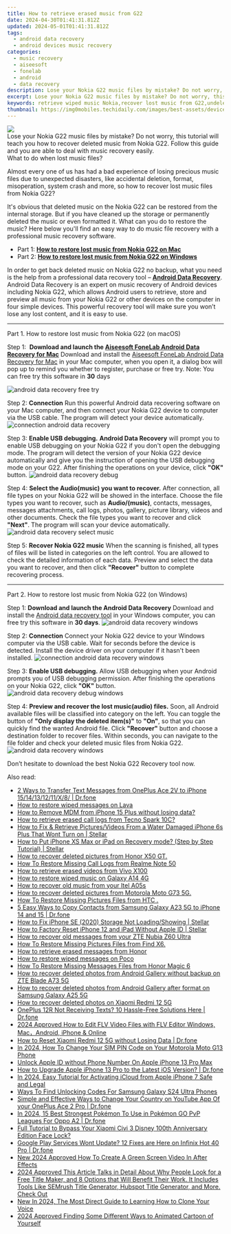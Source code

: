 ```yaml
---
title: How to retrieve erased music from G22
date: 2024-04-30T01:41:31.812Z
updated: 2024-05-01T01:41:31.812Z
tags: 
  - android data recovery
  - android devices music recovery
categories: 
  - music recovery
  - aiseesoft
  - fonelab
  - android
  - data recovery
description: Lose your Nokia G22 music files by mistake? Do not worry, this tutorial will teach you how to recover deleted music from Nokia G22. Follow this guide and you are able to deal with music recovery easily.
excerpt: Lose your Nokia G22 music files by mistake? Do not worry, this tutorial will teach you how to recover deleted music from Nokia G22. Follow this guide and you are able to deal with music recovery easily.
keywords: retrieve wiped music Nokia,recover lost music from G22,undelete songs from G22,Unerase music from G22,Regain missing songs on Nokia,Regain missing music on Nokia G22,how to recover song on G22,Nokia issues with music deleted,how to retrieve music from G22,restore song when deleted in Nokia,how to get back deleted music Nokia phone,music disappear G22
thumbnail: https://img0mobiles.techidaily.com/images/best-assets/devices/nokia/nokia-g22/3.jpg
---
```


<img src="https://img0mobiles.techidaily.com/images/best-assets/devices/nokia/nokia-g22/3.jpg" class="atpl-imgstyle"  />

<div class="atpl-content atpl-for-fonelab-android recover-music">

<div class="atpl-post-description-part-1">
Lose your Nokia G22 music files by mistake? Do not worry, this tutorial will teach you how to recover deleted music from Nokia G22. Follow this guide and you are able to deal with music recovery easily.
</div>



<div class="atpl-post-description-part-2">
<div class="tpl-content-sub-paragraph-title">
  What to do when lost music files?
</div>
<div class="tpl-content-sub-paragraph-content">
  <p>
      Almost every one of us has had a bad experience of losing precious music files due to unexpected disasters, like accidental deletion, format, misoperation, system crash and more, so how to recover lost music files from Nokia G22?
  </p>
  <p>
      It's obvious that deleted music on the Nokia G22 can be restored from the internal storage. But if you have cleaned up the storage or permanently deleted the music or even formatted it. What can you do to restore the music? Here below you'll find an easy way to do music file recovery with a professional music recovery software.
  </p>
</div>
</div>

<ul>
  <li>Part 1: <strong><a href="#p1">How to restore lost music from Nokia G22 on Mac</a></strong></li>
  <li>Part 2: <strong><a href="#p2">How to restore lost music from Nokia G22 on Windows</a></strong></li>
</ul>


<div class="atpl-post-description-part-3">
<div class="tpl-content-sub-paragraph-normal">
  <p>
      In order to get back deleted music on Nokia G22 no backup, what you need is the help from a professional data recovery tool – <a href="https://tools.techidaily.com/aiseesoft-android-data-recovery/" ><strong>Android Data Recovery</strong></a>. Android Data Recovery is an expert on music recovery of Android devices including Nokia G22, which allows Android users to retrieve, store and preview all music from your Nokia G22 or other devices on the computer in four simple devices. This powerful recovery tool will make sure you won’t lose any lost content, and it is easy to use.
  </p>
</div>
</div>



<!-- Part 1 -->
<a id="p1" name="p1" ></a><hr>

<div>
  <span class="atpl-step-part-style">Part 1. How to restore lost music from Nokia G22 (on macOS)</span>
</div>

<span class="atpl-stepstyle-a"><span>Step 1: </span></span> <strong>Download and launch the <a href="https://tools.techidaily.com/aiseesoft-android-data-recovery-for-mac/" >Aiseesoft FoneLab Android Data Recovery for Mac</a></strong>
Download and install the <a href="https://tools.techidaily.com/aiseesoft-android-data-recovery-for-mac/" >Aiseesoft FoneLab Android Data Recovery for Mac</a> in your Mac computer, when you open it, a dialog box will pop up to remind you whether to register, purchase or free try.
Note: You can free try this software in <strong>30</strong> days

<img src="https://tools.techidaily.com/images/apps/aiseesoft/android-data-recovery/mac-free-try.png" class="atpl-imgstyle" alt="android data recovery free try" />

<span class="atpl-stepstyle-a"><span>Step 2: </span></span> <strong>Connection</strong>
Run this powerful Android data recovering software on your Mac computer, and then connect your Nokia G22 device to computer via the USB cable. The program will detect your device automatically.
<img src="https://tools.techidaily.com/images/apps/aiseesoft/android-data-recovery/mac-connection-interface.jpg" class="atpl-imgstyle" alt="connection android data recovery" />

<span class="atpl-stepstyle-a"><span>Step 3: </span></span> <strong>Enable USB debugging.</strong>
<strong>Android Data Recovery</strong> will prompt you to enable USB debugging on your Nokia G22 if you don't open the debugging mode. The program will detect the version of your Nokia G22 device automatically and give you the instruction of opening the USB debugging mode on your G22. After finishing the operations on your device, click <strong>"OK"</strong> button.
<img src="https://tools.techidaily.com/images/apps/aiseesoft/android-data-recovery/mac-android-usb-debug.jpg"  class="atpl-imgstyle" alt="android data recovery debug" />

<span class="atpl-stepstyle-a"><span>Step 4: </span></span> <strong>Select the Audio(music) you want to recover.</strong>
After connection, all file types on your Nokia G22 will be showed in the interface. Choose the file types you want to recover, such as <strong>Audio/(music)</strong>, contacts, messages, messages attachments, call logs, photos, gallery, picture library, videos and other documents. Check the file types you want to recover and click <b>"Next"</b>. The program will scan your device automatically.
<img src="https://tools.techidaily.com/images/apps/aiseesoft/android-data-recovery/mac-choose-type-music.jpg" class="atpl-imgstyle" alt="android data recovery select music" />

<span class="atpl-stepstyle-a"><span>Step 5: </span></span> <strong>Recover Nokia G22 music</strong>
When the scanning is finished, all types of files will be listed in categories on the left control. You are allowed to check the detailed information of each data. Preview and select the data you want to recover, and then click <b>"Recover"</b> button to complete recovering process.


<a id="p2" name="p2"></a><hr>

<!-- Part 2 -->
<div>
  <span class="atpl-step-part-style">Part 2. How to restore lost music from Nokia G22 (on Windows)</span>
</div>

<span class="atpl-stepstyle-a"><span>Step 1: </span></span> <strong>Download and launch the Android Data Recovery</strong>
Download and install the <a href="https://tools.techidaily.com/aiseesoft-android-data-recovery-for-win/" >Android data recovery tool</a> in your Windows computer, you can free try this software in <b>30 days</b>.
<img src="https://tools.techidaily.com/images/apps/aiseesoft/android-data-recovery/win-start-interface.png"  class="atpl-imgstyle" alt="android data recovery windows" />

<span class="atpl-stepstyle-a"><span>Step 2: </span></span> <strong>Connection</strong>
Connect your Nokia G22 device to your Windows computer via the USB cable. Wait for seconds before the device is detected. Install the device driver on your computer if it hasn't been installed.
<img src="https://tools.techidaily.com/images/apps/aiseesoft/android-data-recovery/win-connection-interface.png" class="atpl-imgstyle" alt="connection android data recovery windows" />

<span class="atpl-stepstyle-a"><span>Step 3: </span></span> <strong>Enable USB debugging.</strong>
Allow USB debugging when your Android prompts you of USB debugging permission. After finishing the operations on your Nokia G22, click <b>"OK"</b> button.
<img src="https://tools.techidaily.com/images/apps/aiseesoft/android-data-recovery/win-android-usb-debug.png" class="atpl-imgstyle" alt="android data recovery debug windows" />

<span class="atpl-stepstyle-a"><span>Step 4: </span></span> <strong>Preview and recover the lost music(audio) files.</strong>
Soon, all Android available files will be classified into category on the left. You can toggle the button of <b>"Only display the deleted item(s)"</b> to <b>"On"</b>, so that you can quickly find the wanted Android file. Click <b>"Recover"</b> button and choose a destination folder to recover files. Within seconds, you can navigate to the file folder and check your deleted music files from Nokia G22.
<img src="https://tools.techidaily.com/images/apps/aiseesoft/android-data-recovery/win-recover-music.jpg" class="atpl-imgstyle" alt="android data recovery windows" />

<div class="atpl-post-description-part-4">
<div class="tpl-content-sub-paragraph-normal">
    <p>
        Don’t hesitate to download the best Nokia G22 Recovery tool now.
    </p>
</div>
</div>


<ins class="adsbygoogle"
     style="display:block"
     data-ad-client="ca-pub-7571918770474297"
     data-ad-slot="8358498916"
     data-ad-format="auto"
     data-full-width-responsive="true"></ins>



</div>
<ins class="adsbygoogle"
    style="display:block"
    data-ad-format="autorelaxed"
    data-ad-client="ca-pub-7571918770474297"
    data-ad-slot="1223367746"></ins>

<span class="atpl-alsoreadstyle">Also read:</span>
<div><ul>
<li><a href="https://blog-min.techidaily.com/2-ways-to-transfer-text-messages-from-oneplus-ace-2v-to-iphone-1514131211x8-drfone-by-drfone-transfer-from-android-transfer-from-android/"><u>2 Ways to Transfer Text Messages from OnePlus Ace 2V to iPhone 15/14/13/12/11/X/8/ | Dr.fone</u></a></li>
<li><a href="https://blog-min.techidaily.com/how-to-restore-wiped-messages-on-lava-by-fonelab-android-recover-messages/"><u>How to restore wiped messages on Lava</u></a></li>
<li><a href="https://blog-min.techidaily.com/how-to-remove-mdm-from-iphone-15-plus-without-losing-data-by-drfone-ios-unlock-ios-unlock/"><u>How to Remove MDM from iPhone 15 Plus without losing data?</u></a></li>
<li><a href="https://blog-min.techidaily.com/how-to-retrieve-erased-call-logs-from-tecno-spark-10c-by-fonelab-android-recover-call-logs/"><u>How to retrieve erased call logs from Tecno Spark 10C?</u></a></li>
<li><a href="https://blog-min.techidaily.com/how-to-fix-and-retrieve-picturesvideos-from-a-water-damaged-iphone-6s-plus-that-wont-turn-on-stellar-by-stellar-data-recovery-ios-iphone-data-recovery/"><u>How to Fix & Retrieve Pictures/Videos From a Water Damaged iPhone 6s Plus That Wont Turn on | Stellar</u></a></li>
<li><a href="https://blog-min.techidaily.com/how-to-put-iphone-xs-max-or-ipad-on-recovery-mode-step-by-step-tutorial-stellar-by-stellar-data-recovery-ios-iphone-data-recovery/"><u>How to Put iPhone XS Max or iPad on Recovery mode? (Step by Step Tutorial) | Stellar</u></a></li>
<li><a href="https://blog-min.techidaily.com/how-to-recover-deleted-pictures-from-honor-x50-gt-by-fonelab-android-recover-pictures/"><u>How to recover deleted pictures from Honor X50 GT.</u></a></li>
<li><a href="https://blog-min.techidaily.com/how-to-restore-missing-call-logs-from-realme-note-50-by-fonelab-android-recover-call-logs/"><u>How To  Restore Missing Call Logs from Realme Note 50</u></a></li>
<li><a href="https://blog-min.techidaily.com/how-to-retrieve-erased-videos-from-vivo-x100-by-fonelab-android-recover-video/"><u>How to retrieve erased videos from Vivo X100</u></a></li>
<li><a href="https://blog-min.techidaily.com/how-to-restore-wiped-music-on-galaxy-a14-4g-by-fonelab-android-recover-music/"><u>How to restore wiped music on Galaxy A14 4G</u></a></li>
<li><a href="https://blog-min.techidaily.com/how-to-recover-old-music-from-your-itel-a05s-by-fonelab-android-recover-music/"><u>How to recover old music from your Itel A05s</u></a></li>
<li><a href="https://blog-min.techidaily.com/how-to-recover-deleted-pictures-from-motorola-moto-g73-5g-by-fonelab-android-recover-pictures/"><u>How to recover deleted pictures from Motorola Moto G73 5G.</u></a></li>
<li><a href="https://blog-min.techidaily.com/how-to-restore-missing-pictures-files-from-htc-by-fonelab-android-recover-pictures/"><u>How To  Restore Missing Pictures Files from HTC .</u></a></li>
<li><a href="https://blog-min.techidaily.com/5-easy-ways-to-copy-contacts-from-samsung-galaxy-a23-5g-to-iphone-14-and-15-drfone-by-drfone-transfer-from-android-transfer-from-android/"><u>5 Easy Ways to Copy Contacts from Samsung Galaxy A23 5G to iPhone 14 and 15 | Dr.fone</u></a></li>
<li><a href="https://blog-min.techidaily.com/how-to-fix-iphone-se-2020-storage-not-loadingshowing-stellar-by-stellar-data-recovery-ios-iphone-data-recovery/"><u>How to Fix iPhone SE (2020) Storage Not Loading/Showing | Stellar</u></a></li>
<li><a href="https://blog-min.techidaily.com/how-to-factory-reset-iphone-12-and-ipad-without-apple-id-stellar-by-stellar-data-recovery-ios-iphone-data-recovery/"><u>How to Factory Reset iPhone 12 and iPad Without Apple ID | Stellar</u></a></li>
<li><a href="https://blog-min.techidaily.com/how-to-recover-old-messages-from-your-zte-nubia-z60-ultra-by-fonelab-android-recover-messages/"><u>How to recover old messages from your ZTE Nubia Z60 Ultra</u></a></li>
<li><a href="https://blog-min.techidaily.com/how-to-restore-missing-pictures-files-from-find-x6-by-fonelab-android-recover-pictures/"><u>How To  Restore Missing Pictures Files from Find X6.</u></a></li>
<li><a href="https://blog-min.techidaily.com/how-to-retrieve-erased-messages-from-honor-by-fonelab-android-recover-messages/"><u>How to retrieve erased messages from Honor</u></a></li>
<li><a href="https://blog-min.techidaily.com/how-to-restore-wiped-messages-on-poco-by-fonelab-android-recover-messages/"><u>How to restore wiped messages on Poco</u></a></li>
<li><a href="https://blog-min.techidaily.com/how-to-restore-missing-messages-files-from-honor-magic-6-by-fonelab-android-recover-messages/"><u>How To  Restore Missing Messages Files from Honor Magic 6</u></a></li>
<li><a href="https://blog-min.techidaily.com/how-to-recover-deleted-photos-from-android-gallery-without-backup-on-zte-blade-a73-5g-by-stellar-photo-recovery-android-mobile-photo-recover/"><u>How to recover deleted photos from Android Gallery without backup on ZTE Blade A73 5G</u></a></li>
<li><a href="https://blog-min.techidaily.com/how-to-recover-deleted-photos-from-android-gallery-after-format-on-samsung-galaxy-a25-5g-by-stellar-photo-recovery-android-mobile-photo-recover/"><u>How to recover deleted photos from Android Gallery after format on Samsung Galaxy A25 5G</u></a></li>
<li><a href="https://blog-min.techidaily.com/how-to-recover-deleted-photos-on-xiaomi-redmi-12-5g-by-stellar-photo-recovery-android-mobile-photo-recover/"><u>How to recover deleted photos on Xiaomi Redmi 12 5G</u></a></li>
<li><a href="https://fix-guide.techidaily.com/oneplus-12r-not-receiving-texts-10-hassle-free-solutions-here-drfone-by-drfone-fix-android-problems-fix-android-problems/"><u>OnePlus 12R Not Receiving Texts? 10 Hassle-Free Solutions Here | Dr.fone</u></a></li>
<li><a href="https://ai-editing-video.techidaily.com/2024-approved-how-to-edit-flv-video-files-with-flv-editor-windows-macandroid-iphone-and-online/"><u>2024 Approved How to Edit FLV Video Files with FLV Editor Windows, Mac，Android, iPhone & Online</u></a></li>
<li><a href="https://techidaily.com/how-to-reset-xiaomi-redmi-12-5g-without-losing-data-drfone-by-drfone-reset-android-reset-android/"><u>How to Reset Xiaomi Redmi 12 5G without Losing Data | Dr.fone</u></a></li>
<li><a href="https://sim-unlock.techidaily.com/in-2024-how-to-change-your-sim-pin-code-on-your-motorola-moto-g13-phone-by-drfone-android/"><u>In 2024, How To Change Your SIM PIN Code on Your Motorola Moto G13 Phone</u></a></li>
<li><a href="https://apple-account.techidaily.com/unlock-apple-id-without-phone-number-on-apple-iphone-13-pro-max-by-drfone-ios/"><u>Unlock Apple ID without Phone Number On Apple iPhone 13 Pro Max</u></a></li>
<li><a href="https://techidaily.com/how-to-upgrade-apple-iphone-13-pro-to-the-latest-ios-version-drfone-by-drfone-ios-system-repair-ios-system-repair/"><u>How to Upgrade Apple iPhone 13 Pro to the Latest iOS Version? | Dr.fone</u></a></li>
<li><a href="https://activate-lock.techidaily.com/in-2024-easy-tutorial-for-activating-icloud-from-apple-iphone-7-safe-and-legal-by-drfone-ios/"><u>In 2024, Easy Tutorial for Activating iCloud from Apple iPhone 7 Safe and Legal</u></a></li>
<li><a href="https://sim-unlock.techidaily.com/ways-to-find-unlocking-codes-for-samsung-galaxy-s24-ultra-phones-by-drfone-android/"><u>Ways To Find Unlocking Codes For Samsung Galaxy S24 Ultra Phones</u></a></li>
<li><a href="https://location-social.techidaily.com/simple-and-effective-ways-to-change-your-country-on-youtube-app-of-your-oneplus-ace-2-pro-drfone-by-drfone-virtual-android/"><u>Simple and Effective Ways to Change Your Country on YouTube App Of your OnePlus Ace 2 Pro | Dr.fone</u></a></li>
<li><a href="https://android-pokemon-go.techidaily.com/in-2024-15-best-strongest-pokemon-to-use-in-pokemon-go-pvp-leagues-for-oppo-a2-drfone-by-drfone-virtual-android/"><u>In 2024, 15 Best Strongest Pokémon To Use in Pokémon GO PvP Leagues For Oppo A2 | Dr.fone</u></a></li>
<li><a href="https://unlock-android.techidaily.com/full-tutorial-to-bypass-your-xiaomi-civi-3-disney-100th-anniversary-edition-face-lock-by-drfone-android/"><u>Full Tutorial to Bypass Your Xiaomi Civi 3 Disney 100th Anniversary Edition Face Lock?</u></a></li>
<li><a href="https://howto.techidaily.com/google-play-services-wont-update-12-fixes-are-here-on-infinix-hot-40-pro-drfone-by-drfone-fix-android-problems-fix-android-problems/"><u>Google Play Services Wont Update? 12 Fixes are Here on Infinix Hot 40 Pro | Dr.fone</u></a></li>
<li><a href="https://ai-editing-video.techidaily.com/new-2024-approved-how-to-create-a-green-screen-video-in-after-effects/"><u>New 2024 Approved How To Create A Green Screen Video In After Effects</u></a></li>
<li><a href="https://ai-video-editing.techidaily.com/2024-approved-this-article-talks-in-detail-about-why-people-look-for-a-free-title-maker-and-8-options-that-will-benefit-their-work-it-includes-tools-like-se/"><u>2024 Approved This Article Talks in Detail About Why People Look for a Free Title Maker, and 8 Options that Will Benefit Their Work. It Includes Tools Like SEMrush Title Generator, Hubspot Title Generator, and More. Check Out</u></a></li>
<li><a href="https://ai-voice.techidaily.com/new-in-2024-the-most-direct-guide-to-learning-how-to-clone-your-voice/"><u>New In 2024, The Most Direct Guide to Learning How to Clone Your Voice</u></a></li>
<li><a href="https://animation-videos.techidaily.com/2024-approved-finding-some-different-ways-to-animated-cartoon-of-yourself/"><u>2024 Approved Finding Some Different Ways to Animated Cartoon of Yourself</u></a></li>
</ul></div>

